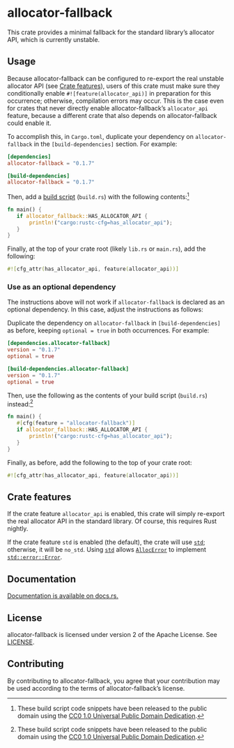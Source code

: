 allocator-fallback
==================

This crate provides a minimal fallback for the standard library’s allocator
API, which is currently unstable.

Usage
-----

Because allocator-fallback can be configured to re-export the real
unstable allocator API (see [Crate features](#crate-features)), users
of this crate must make sure they conditionally enable
`#![feature(allocator_api)]` in preparation for this occurrence; otherwise,
compilation errors may occur. This is the case even for crates that never
directly enable allocator-fallback’s `allocator_api` feature, because a
different crate that also depends on allocator-fallback could enable it.

To accomplish this, in `Cargo.toml`, duplicate your dependency on
`allocator-fallback` in the `[build-dependencies]` section. For example:

```toml
[dependencies]
allocator-fallback = "0.1.7"

[build-dependencies]
allocator-fallback = "0.1.7"
```

Then, add a [build script][build] (`build.rs`) with the following
contents:[^1]

[build]: https://doc.rust-lang.org/cargo/reference/build-scripts.html

```rust
fn main() {
   if allocator_fallback::HAS_ALLOCATOR_API {
       println!("cargo:rustc-cfg=has_allocator_api");
   }
}
```

Finally, at the top of your crate root (likely `lib.rs` or `main.rs`), add
the following:

```rust
#![cfg_attr(has_allocator_api, feature(allocator_api))]
```

### Use as an optional dependency

The instructions above will not work if `allocator-fallback` is declared
as an optional dependency. In this case, adjust the instructions as
follows:

Duplicate the dependency on `allocator-fallback` in `[build-dependencies]`
as before, keeping `optional = true` in both occurrences. For example:

```toml
[dependencies.allocator-fallback]
version = "0.1.7"
optional = true

[build-dependencies.allocator-fallback]
version = "0.1.7"
optional = true
```

Then, use the following as the contents of your build script (`build.rs`)
instead:[^1]

```rust
fn main() {
   #[cfg(feature = "allocator-fallback")]
   if allocator_fallback::HAS_ALLOCATOR_API {
       println!("cargo:rustc-cfg=has_allocator_api");
   }
}
```

Finally, as before, add the following to the top of your crate root:

```rust
#![cfg_attr(has_allocator_api, feature(allocator_api))]
```

[^1]: These build script code snippets have been released to the public
      domain using the [CC0 1.0 Universal Public Domain Dedication][CC0].

[CC0]: https://creativecommons.org/publicdomain/zero/1.0/legalcode.txt

Crate features
--------------

If the crate feature `allocator_api` is enabled, this crate will simply
re-export the real allocator API in the standard library. Of course, this
requires Rust nightly.

If the crate feature `std` is enabled (the default), the crate will use
[`std`]; otherwise, it will be `no_std`. Using [`std`] allows
[`AllocError`] to implement [`std::error::Error`].

[`std`]: https://doc.rust-lang.org/std/
[`AllocError`]: https://doc.rust-lang.org/std/alloc/struct.AllocError.html
[`std::error::Error`]: https://doc.rust-lang.org/std/error/trait.Error.html

Documentation
-------------

[Documentation is available on docs.rs.](https://docs.rs/allocator-fallback)

License
-------

allocator-fallback is licensed under version 2 of the Apache License. See
[LICENSE](LICENSE).

Contributing
------------

By contributing to allocator-fallback, you agree that your contribution may be
used according to the terms of allocator-fallback’s license.
